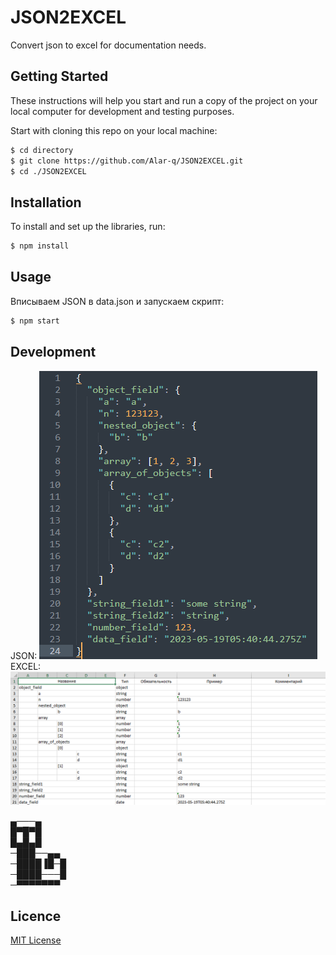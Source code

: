 # JSON2EXCEL
Convert json to excel for documentation needs.

## Getting Started
These instructions will help you start and run 
a copy of the project on your local computer 
for development and testing purposes.

Start with cloning this repo on your local machine:

```sh
$ cd directory
$ git clone https://github.com/Alar-q/JSON2EXCEL.git
$ cd ./JSON2EXCEL
```

## Installation

To install and set up the libraries, run:
```sh    
$ npm install
```

## Usage
Вписываем JSON в data.json и запускаем скрипт:
```sh
$ npm start
```

## Development
JSON:
![json_image](https://github.com/Alar-q/JSON2EXCEL/blob/main/images/object.png)
EXCEL:
![excel_image](https://github.com/Alar-q/JSON2EXCEL/blob/main/images/excel.png)

▄───▄  
█▀█▀█  
█▄█▄█  
─███──▄▄  
─████▐█─█  
─████───█  
─▀▀▀▀▀▀▀  

## Licence
[MIT License](https://github.com/Alar-q/JSON2EXCEL/blob/main/LICENSE)